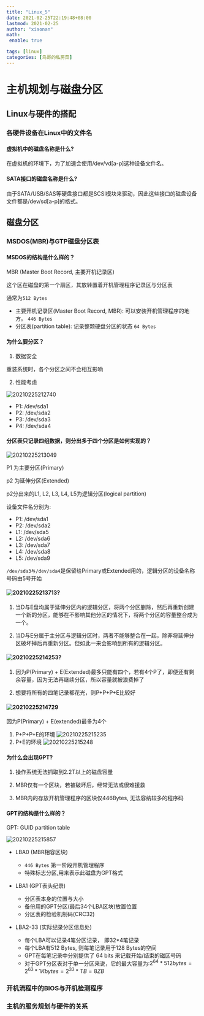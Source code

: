 ```yaml
---
title: "Linux_5"
date: 2021-02-25T22:19:48+08:00
lastmod: 2021-02-25
author: "xiaonan"
math:
 enable: true

tags: [linux]
categories: [鸟哥的私房菜]
---
```



# 主机规划与磁盘分区
## Linux与硬件的搭配
### 各硬件设备在Linux中的文件名
#### 虚拟机中的磁盘名称是什么?
在虚拟机的环境下，为了加速会使用/dev/vd[a-p]这种设备文件名。

#### SATA接口的磁盘名称是什么?
由于SATA/USB/SAS等硬盘接口都是SCSI模块来驱动，因此这些接口的磁盘设备文件都是/dev/sd[a-p]的格式。

## 磁盘分区
### MSDOS(MBR)与GTP磁盘分区表
#### MSDOS的结构是什么样的？

MBR (Master Boot Record, 主要开机记录区)

这个区在磁盘的第一个扇区，其放转置着开机管理程序记录区与分区表

通常为`512 Bytes`

- 主要开机记录区(Master Boot Record, MBR): 可以安装开机管理程序的地方。 `446 Bytes`
- 分区表(partition table): 记录整颗硬盘分区的状态 `64 Bytes`


#### 为什么要分区？

1. 数据安全

重装系统时，各个分区之间不会相互影响


2. 性能考虑

![20210225212740](https://img.fengqigang.cn//img/20210225212740.png)

- P1: /dev/sda1
- P2: /dev/sda2
- P3: /dev/sda3
- P4: /dev/sda4


#### 分区表只记录四组数据，则分出多于四个分区是如何实现的？

![20210225213049](https://img.fengqigang.cn//img/20210225213049.png)

P1 为主要分区(Primary)

p2 为延伸分区(Extended)

p2分出来的L1, L2, L3, L4, L5为逻辑分区(logical partition)

设备文件名分别为:

- P1: /dev/sda1
- P2: /dev/sda2
- L1: /dev/sda5
- L2: /dev/sda6
- L3: /dev/sda7
- L4: /dev/sda8
- L5: /dev/sda9


`/dev/sda3与/dev/sda4`是保留给Primary或Extended用的，逻辑分区的设备名称号码由5号开始

#### ![20210225213713](https://img.fengqigang.cn//img/20210225213713.png)?

1. 当D与E盘均属于延伸分区内的逻辑分区，将两个分区删除，然后再重新创建一个新的分区，能够在不影响其他分区的情况下，将两个分区的容量整合成为一个。

2. 当D与E分属于主分区与逻辑分区时，两者不能够整合在一起，除非将延伸分区破坏掉后再重新分区。但如此一来会影响到所有的逻辑分区。


#### ![20210225214253](https://img.fengqigang.cn//img/20210225214253.png)?

1. 因为P(Primary) + E(Extended)最多只能有四个，若有4个P了，即便还有剩余容量，因为无法再继续分区，所以容量就被浪费掉了

2. 想要将所有的四笔记录都花光，则P+P+P+E比较好

#### ![20210225214729](https://img.fengqigang.cn//img/20210225214729.png) 

因为P(Primary) + E(extended)最多为4个

1. P+P+P+E的环境
![20210225215235](https://img.fengqigang.cn//img/20210225215235.png)
2. P+E的环境
![20210225215248](https://img.fengqigang.cn//img/20210225215248.png)

#### 为什么会出现GPT?

1. 操作系统无法抓取到2.2T以上的磁盘容量

2. MBR仅有一个区块，若被破坏后，经常无法或很难援救

3. MBR内的存放开机管理程序的区块仅446Bytes, 无法容纳较多的程序码

#### GPT的结构是什么样的？

GPT: GUID partition table

![20210225215857](https://img.fengqigang.cn//img/20210225215857.png)

- LBA0 (MBR相容区块)
	- `446 Bytes` 第一阶段开机管理程序
	- 特殊标志分区,用来表示此磁盘为GPT格式

- LBA1 (GPT表头纪录)
	- 分区表本身的位置与大小
	- 备份用的GPT分区(最后34个LBA区块)放置位置
	- 分区表的检验机制码(CRC32)
	
- LBA2-33 (实际纪录分区信息处)
	- 每个LBA可以记录4笔分区记录， 即32*4笔记录
	- 每个LBA有512 Bytes, 则每笔记录用于128 Bytes的空间
	- GPT在每笔记录中分别提供了 64 bits 来记载开始/结束的磁区号码
	- 对于GPT分区表对于单一分区来说，它的最大容量为:$2^{64} *512bytes = 2^{63} * 1Kbytes = 2^{33}*TB = 8 ZB$

### 开机流程中的BIOS与开机检测程序

### 主机的服务规划与硬件的关系


